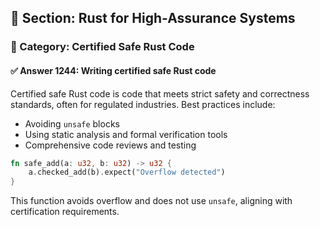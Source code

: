 ## 📘 Section: Rust for High-Assurance Systems
### 🔹 Category: Certified Safe Rust Code
#### ✅ Answer 1244: Writing certified safe Rust code

Certified safe Rust code is code that meets strict safety and correctness standards, often for regulated industries. Best practices include:

- Avoiding `unsafe` blocks
- Using static analysis and formal verification tools
- Comprehensive code reviews and testing

```rust
fn safe_add(a: u32, b: u32) -> u32 {
    a.checked_add(b).expect("Overflow detected")
}
```

This function avoids overflow and does not use `unsafe`, aligning with certification requirements.
